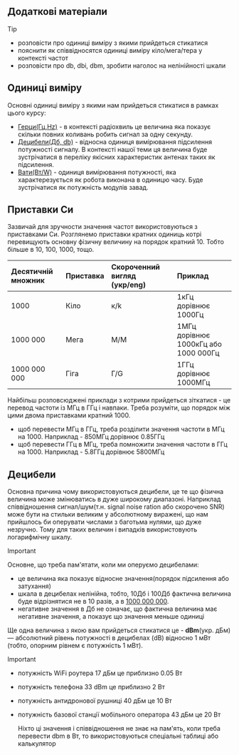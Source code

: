 ## Додаткові матеріали
> [!TIP]
> - розповісти про одиниці виміру з якими прийдеться cтикатися
> - пояснити як співвідносятся одиниці виміру кіло/мега/тера у контексті частот
> - розповісти про db, dbi, dbm, зробити наголос на нелінійності шкали

## Одиниці виміру 

Основні одиниці виміру з якими нам прийдеться стикатися в рамках цього курсу: 

- [Герци(Гц,Hz)](https://uk.wikipedia.org/wiki/%D0%A7%D0%B0%D1%81%D1%82%D0%BE%D1%82%D0%B0) - в контексті радіохвиль це величина яка показує скільки повних коливань робить сигнал за одну секунду.
- [Децибели(Дб, db)](https://uk.wikipedia.org/wiki/%D0%94%D0%B5%D1%86%D0%B8%D0%B1%D0%B5%D0%BB) - відносна одиниця вимірювання підсилення потужності сигналу. В контексті нашої теми ця величина буде зустрічатися в переліку якісних характеристик антенах таких як підсилення. 
- [Вати(Вт/W)](https://uk.wikipedia.org/wiki/%D0%92%D0%B0%D1%82) - одиниця вимірювання потужності, яка характерезується як робота виконана в одиницю часу. Буде зустрічатися як потужність модулів завад.

## Приставки Си
Зазвичай для зручности значення частот використовуються з приставками Си. Розглянемо приставки кратних одиниць котрі  перевищують основну фізичну величину на порядок кратний 10. Тобто більше в 10, 100, 1000, тощо.

| Десятичній множник | Приставка | Скороченний вигляд (укр/eng) | Приклад |
|:-------------------|:----------|:--------|:----|
| 1000 | Кіло | к/k  | 1кГц дорівнює 1000Гц
| 1000 000 | Мега | М/M | 1MГц дорівнює 1000кГц або 1000 000Гц
| 1000 000 000 | Гіга | Г/G | 1ГГц дорівнює 1000МГц

Найбільш розповсюджені приклади з котрими прийдеться зіткатися - це перевод частоти із МГц в ГГц і навпаки. Треба розуміти, що порядок між цими двома приставками кратний 1000.

- щоб перевести МГц в ГГц, треба розділити значення частоти в МГц на 1000. Наприклад - 850МГц дорівнює 0.85ГГц
- щоб перевести ГГц в МГц, треба помножити значення частоти в ГГц на 1000. Наприклад - 5.8ГГц дорівнює 5800МГц

## Децибели

Основна причина чому використовуються децибели, це те що фізична величина може змінюватись в дуже широкому диапазоні. Наприклад співвідношення сигнал/шум(т.н. signal noise ration або скорочено SNR) може бути на стильки великим у абсолютному виражені, що нам прийшлось би оперувати числами з баготьма нулями, що дуже незручно. Тому для таких величин і випадків використовують логарифмічну шкалу.

> [!IMPORTANT]  
> Основне, що треба пам'ятати, коли ми оперуємо децибелами:
> - це величина яка показує відносне значення(порядок підсилення або затухання) 
> - шкала в децибелах нелінійна, тобто, 10Дб і 100Дб фактична величина буде відрізнятися не в 10 разів, а в [1000 000 000](https://uk.wikipedia.org/wiki/%D0%94%D0%B5%D1%86%D0%B8%D0%B1%D0%B5%D0%BB).
> - негативне значення в Дб не означає, що фактична величина має негативне значення, а показує що значення меньше одиниці

Ще одна величина з якою вам прийдеться стикатися це - **dBm**(укр. дБм) — абсолютний рівень потужності в децибелах (dB) відносно 1 мВт (тобто, опорним рівнем є потужність 1 мВт).

> [!IMPORTANT]
> - потужність WiFi роутера 17 дБм це приблизно 0.05 Вт
> - потужність телефона 33 dBm це приблизно 2 Вт
> - потужність антидронової рушниці 40 дБм це 10 Вт
> - потужність базової станції мобільного оператора 43 дБм це 20 Вт
>   
>   Ніхто ці значення і співвідношення не знає на пам'ять, коли треба перевести dbm в Вт, то використовуються спеціальні таблиці або калькулятор
